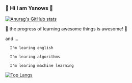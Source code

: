 ###  👋 Hi I am Ysnows 👋

[![Anurag's GitHub stats](https://github-readme-stats.vercel.app/api?username=ysnows&show_icons=true&theme=dracula)](https://github.com/anuraghazra/github-readme-stats)

🤔 the progress of learning awesome things is awesome! 🤔 

and ...

```
  I'm learing english

  I'm learing algorithms

  I'm learing machine learning
```




[![Top Langs](https://github-readme-stats.vercel.app/api/top-langs/?username=ysnows&show_icons=true&theme=dracula)](https://github.com/anuraghazra/github-readme-stats)
